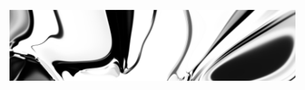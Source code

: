 [![neuralart][thumbnail]][link]

[thumbnail]: https://github.com/dstein64/dstein64/blob/neuralart_202101162344/neuralart-thumbnail.jpg?raw=true
[link]: https://github.com/dstein64/dstein64/blob/neuralart_202101162344/neuralart.png?raw=true
